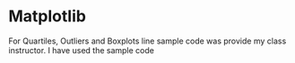 # Matplotlib

For Quartiles, Outliers and Boxplots line sample code was provide my class instructor. I have used the sample code
